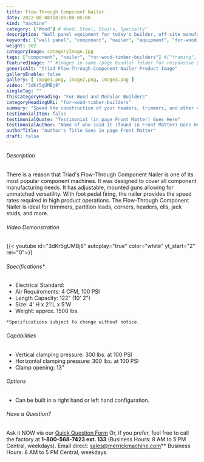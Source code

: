 ```yaml
---
title: Flow-Through Component Nailer
date: 2022-08-08T18:05:08-05:00
kind: "machine"
category: ["Wood"] # Wood, Steel, Stairs, Specialty"
description: "Wall panel equipment for today's builder, off-site manufacturing, modular construction, wall panelization center, including wall panel components and subcomponents machines."
keywords: ["wall panel", "component", "nailer", "equipment", "for-wood-timber-builders"]
weight: 302
categoryImage: categoryImage.jpg
tags: ["component", "nailer", "for-wood-timber-builders"] #["framing", "table", "mobile", "stick-builder" "shed-builder"]
featuredImage: "" #images in same (page bundle) folder for responsive processing
genericAlt: "Triad Flow-Through Component Nailer Product Image"
galleryEnable: false
gallery: [ image1.png, image2.png, image3.png ]
video: "3dKr5gUMBj8"
singleTag: ""
thisCategoryHeading: "For Wood and Modular Builders"
categoryHeadingURL: "for-wood-timber-builders"
summary: "Speed the construction of your headers, trimmers, and other vital components with the Triad Flow-Through Component Nailer."
testimonialItem: false
testimonialQuote: "Testimonial (in page Front Matter) Goes Here"
testimonialAuthor: "Name of who said it (found in Front Matter) Goes Here"
authorTitle: "Author's Title Goes in page Front Matter"
draft: false
---
```


###### Description

There is a reason that Triad's Flow-Through Component Nailer is one of its most popular component machines. It was designed to cover all component manufacturing needs. It has adjustable, mounted guns allowing for unmatched versatility. With foot pedal firing, the nailer provides the speed rates required in high product operations. The Flow-Through Component Nailer is ideal for trimmers, partition leads, corners, headers, ells, jack studs, and more.

###### Video Demonstration

{{< youtube id="3dKr5gUMBj8" autoplay="true" color="white" yt_start="2" rel="0">}}

###### Specifications*

* Electrical Standard: 
* Air Requirements: 4 CFM, 100 PSI
* Length Capacity: 122" (10' 2")
* Size: 4' H x 21'L x 5'W
* Weight: approx. 1500 lbs.

`*Specifications subject to change without notice.`

###### Capabilities

* Vertical clamping pressure: 300 lbs. at 100 PSI
* Horizontal clamping pressure: 300 lbs. at 100 PSI
* Clamp opening: 13"

###### Options

* Can be built in a right hand or left hand configuration.

###### Have a Question?

Ask it NOW via our [Quick Question Form](#qq)
Or, if you prefer, feel free to call the factory at **1-800-568-7423 ext. 133** (Business Hours: 8 AM to 5 PM Central, weekdays). Email direct: sales@merrickmachine.com** Business Hours: 8 AM to 5 PM Central, weekdays.

